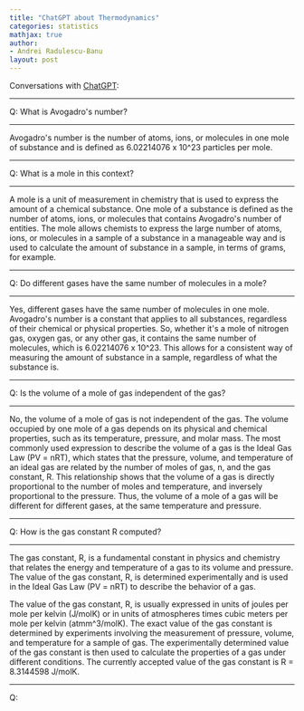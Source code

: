 ```yaml
---
title: "ChatGPT about Thermodynamics"
categories: statistics
mathjax: true
author:
- Andrei Radulescu-Banu
layout: post
---
```


Conversations with [ChatGPT](https://openai.com/blog/chatgpt/):

---

Q: What is Avogadro's number?

---

Avogadro's number is the number of atoms, ions, or molecules in one mole of substance and is defined as 6.02214076 x 10^23 particles per mole.

---

Q: What is a mole in this context?

---

A mole is a unit of measurement in chemistry that is used to express the amount of a chemical substance. One mole of a substance is defined as the number of atoms, ions, or molecules that contains Avogadro's number of entities. The mole allows chemists to express the large number of atoms, ions, or molecules in a sample of a substance in a manageable way and is used to calculate the amount of substance in a sample, in terms of grams, for example.

---

Q: Do different gases have the same number of molecules in a mole?

---

Yes, different gases have the same number of molecules in one mole. Avogadro's number is a constant that applies to all substances, regardless of their chemical or physical properties. So, whether it's a mole of nitrogen gas, oxygen gas, or any other gas, it contains the same number of molecules, which is 6.02214076 x 10^23. This allows for a consistent way of measuring the amount of substance in a sample, regardless of what the substance is.

---

Q: Is the volume of a mole of gas independent of the gas?

---

No, the volume of a mole of gas is not independent of the gas. The volume occupied by one mole of a gas depends on its physical and chemical properties, such as its temperature, pressure, and molar mass. The most commonly used expression to describe the volume of a gas is the Ideal Gas Law (PV = nRT), which states that the pressure, volume, and temperature of an ideal gas are related by the number of moles of gas, n, and the gas constant, R. This relationship shows that the volume of a gas is directly proportional to the number of moles and temperature, and inversely proportional to the pressure. Thus, the volume of a mole of a gas will be different for different gases, at the same temperature and pressure.

---

Q: How is the gas constant R computed?

---

The gas constant, R, is a fundamental constant in physics and chemistry that relates the energy and temperature of a gas to its volume and pressure. The value of the gas constant, R, is determined experimentally and is used in the Ideal Gas Law (PV = nRT) to describe the behavior of a gas.

The value of the gas constant, R, is usually expressed in units of joules per mole per kelvin (J/molK) or in units of atmospheres times cubic meters per mole per kelvin (atmm^3/molK). The exact value of the gas constant is determined by experiments involving the measurement of pressure, volume, and temperature for a sample of gas. The experimentally determined value of the gas constant is then used to calculate the properties of a gas under different conditions. The currently accepted value of the gas constant is R = 8.3144598 J/molK.

---

Q: 